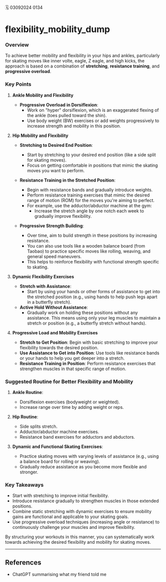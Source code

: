 🗓️ 03092024 0134

# flexibility_mobility_dump
### Overview

To achieve better mobility and flexibility in your hips and ankles, particularly for skating moves like inner volte, eagle, Z eagle, and high kicks, the approach is based on a combination of **stretching**, **resistance training**, and **progressive overload**.

### Key Points

1. **Ankle Mobility and Flexibility**
    
    - **Progressive Overload in Dorsiflexion**:
        - Work on "hyper" dorsiflexion, which is an exaggerated flexing of the ankle (toes pulled toward the shin).
        - Use body weight (BW) exercises or add weights progressively to increase strength and mobility in this position.
2. **Hip Mobility and Flexibility**
    
    - **Stretching to Desired End Position**:
        
        - Start by stretching to your desired end position (like a side split for skating moves).
        - Focus on getting comfortable in positions that mimic the skating moves you want to perform.
    - **Resistance Training in the Stretched Position**:
        
        - Begin with resistance bands and gradually introduce weights.
        - Perform resistance training exercises that mimic the desired range of motion (ROM) for the moves you're aiming to perfect.
        - For example, use the adductor/abductor machine at the gym:
            - Increase the stretch angle by one notch each week to gradually improve flexibility.
    - **Progressive Strength Building**:
        
        - Over time, aim to build strength in these positions by increasing resistance.
        - You can also use tools like a wooden balance board (from Taobao) to practice specific moves like rolling, weaving, and general speed maneuvers.
        - This helps to reinforce flexibility with functional strength specific to skating.
3. **Dynamic Flexibility Exercises**
    
    - **Stretch with Assistance**:
        - Start by using your hands or other forms of assistance to get into the stretched position (e.g., using hands to help push legs apart in a butterfly stretch).
    - **Active Hold Without Assistance**:
        - Gradually work on holding these positions without any assistance. This means using only your leg muscles to maintain a stretch or position (e.g., a butterfly stretch without hands).
4. **Progressive Load and Mobility Exercises**
    
    - **Stretch to Get Position**: Begin with basic stretching to improve your flexibility towards the desired position.
    - **Use Assistance to Get into Position**: Use tools like resistance bands or your hands to help you get deeper into a stretch.
    - **Resistance Training in Position**: Perform resistance exercises that strengthen muscles in that specific range of motion.

### Suggested Routine for Better Flexibility and Mobility

1. **Ankle Routine**:
    
    - Dorsiflexion exercises (bodyweight or weighted).
    - Increase range over time by adding weight or reps.
2. **Hip Routine**:
    
    - Side splits stretch.
    - Adductor/abductor machine exercises.
    - Resistance band exercises for adductors and abductors.
3. **Dynamic and Functional Skating Exercises**:
    
    - Practice skating moves with varying levels of assistance (e.g., using a balance board for rolling or weaving).
    - Gradually reduce assistance as you become more flexible and stronger.

### Key Takeaways

- Start with stretching to improve initial flexibility.
- Introduce resistance gradually to strengthen muscles in those extended positions.
- Combine static stretching with dynamic exercises to ensure mobility gains are functional and applicable to your skating goals.
- Use progressive overload techniques (increasing angle or resistance) to continuously challenge your muscles and improve flexibility.

By structuring your workouts in this manner, you can systematically work towards achieving the desired flexibility and mobility for skating moves.

---

## References
- ChatGPT summarising what my friend told me